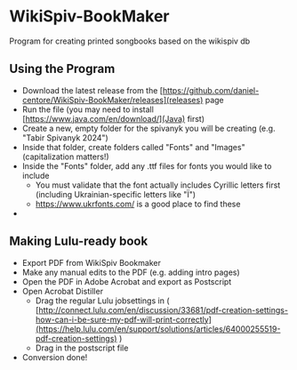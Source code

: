 # WikiSpiv-BookMaker
Program for creating printed songbooks based on the wikispiv db

## Using the Program
* Download the latest release from the [https://github.com/daniel-centore/WikiSpiv-BookMaker/releases](releases) page
* Run the file (you may need to install [https://www.java.com/en/download/](Java) first)
* Create a new, empty folder for the spivanyk you will be creating (e.g. "Tabir Spivanyk 2024")
* Inside that folder, create folders called "Fonts" and "Images" (capitalization matters!)
* Inside the "Fonts" folder, add any .ttf files for fonts you would like to include
  * You must validate that the font actually includes Cyrillic letters first (including Ukrainian-specific letters like "Ї")
  * https://www.ukrfonts.com/ is a good place to find these
* 

## Making Lulu-ready book
* Export PDF from WikiSpiv Bookmaker
* Make any manual edits to the PDF (e.g. adding intro pages)
* Open the PDF in Adobe Acrobat and export as Postscript
* Open Acrobat Distiller
  * Drag the regular Lulu jobsettings in ( [http://connect.lulu.com/en/discussion/33681/pdf-creation-settings-how-can-i-be-sure-my-pdf-will-print-correctly](https://help.lulu.com/en/support/solutions/articles/64000255519-pdf-creation-settings) )
  * Drag in the postscript file
* Conversion done!
  
